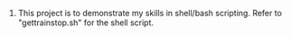1. This project is to demonstrate my skills in shell/bash scripting. Refer to "gettrainstop.sh" for the shell script.
